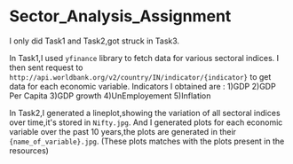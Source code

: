 # Sector_Analysis_Assignment

I only did Task1 and Task2,got struck in Task3.

In Task1,I used `yfinance` library to fetch data for various sectoral indices.
I then sent request to `http://api.worldbank.org/v2/country/IN/indicator/{indicator}` to get data for each economic variable.
Indicators I obtained are : 1)GDP 2)GDP Per Capita 3)GDP growth 4)UnEmployement 5)Inflation

In Task2,I generated a lineplot,showing the variation of all sectoral indices over time,it's stored in `Nifty.jpg`.
And I generated plots for each economic variable over the past 10 years,the plots are generated in their `{name_of_variable}.jpg`.
(These plots matches with the plots present in the resources)
